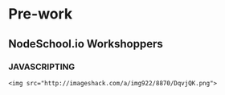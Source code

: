 # Pre-work
## NodeSchool.io Workshoppers
### JAVASCRIPTING
    <img src="http://imageshack.com/a/img922/8870/DqvjQK.png">
